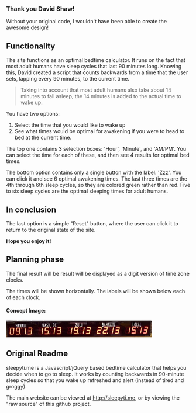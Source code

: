 ### Thank you David Shaw!

Without your original code, I wouldn't have been able to create the awesome design!

## Functionality

The site functions as an optimal bedtime calculator. It runs on the fact that most adult humans have sleep cycles that last 90 minutes long. Knowing this, David created a script that counts backwards from a time that the user sets, lapping every 90 minutes, to the current time.

> Taking into account that most adult humans also take about 14 minutes to fall asleep, the 14 minutes is added to the actual time to wake up.

You have two options:

1. Select the time that you would like to wake up
2. See what times would be optimal for awakening if you were to head to bed at the current time.

The top one contains 3 selection boxes: 'Hour', 'Minute', and 'AM/PM'. You can select the time for each of these, and then see 4 results for optimal bed times.

The bottom option contains only a single button with the label: 'Zzz'. You can click it and see 6 optimal awakening times. The last three times are the 4th through 6th sleep cycles, so they are colored green rather than red. Five to six sleep cycles are the optimal sleeping times for adult humans.

## In conclusion

The last option is a simple "Reset" button, where the user can click it to return to the original state of the site.

**Hope you enjoy it!**

## Planning phase

The final result will be result will be displayed as a digit version of time zone clocks.

The times will be shown horizontally. The labels will be shown below each of each clock.

#### Concept Image:

![Digital Concept Image](https://github.com/apokusin/sleepyti.me/raw/master/digital_concept.png)


## Original Readme
sleepyti.me is a Javascript/jQuery based bedtime calculator that helps you decide when
to go to sleep. It works by counting backwards in 90-minute sleep cycles so
that you wake up refreshed and alert (instead of tired and groggy).

The main website can be viewed at http://sleepyti.me, or by viewing the "raw
source" of this github project.